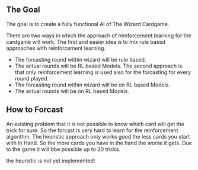 ## The Goal

The goal is to create a fully functional AI of The Wizard Cardgame. 

There are two ways in which the approach of reinforcement learning for the cardgame will work. 
The first and easier idea is to mix rule based approaches with reinforcement learning. 
* The forcasting round within wizard will be rule based.
* The actual rounds will be RL based Models.
The second approach is that only reinforcement learning is used also for the forcasting for every round played.
* The forcasting round within wizard will be on RL based Models.
* The actual rounds will be on RL based Models.

## How to Forcast

An existing problem that it is not possible to know which card will get the trick for sure. So the forcast is very hard to learn for the reinforcement algorithm. The heuristic approach only works good the less cards you start with in Hand. So the more cards you have in the hand the worse it gets. Due to the game it will bbe possible up to 20 tricks.

the heuristic is not yet implemented!